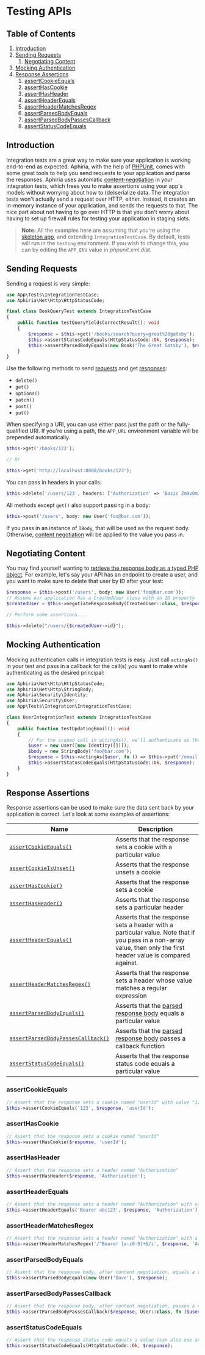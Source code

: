 <h1 id="doc-title">Testing APIs</h1>

<nav class="toc-nav" markdown="1">

<div class="toc-nav-contents" markdown="1">

<h2 id="table-of-contents">Table of Contents</h2>

<ol>
<li><a href="#introduction">Introduction</a></li>
<li><a href="#sending-requests">Sending Requests</a><ol>
<li><a href="#negotiating-content">Negotiating Content</a></li>
</ol>
</li>
<li><a href="#mocking-authentication">Mocking Authentication</a></li>
<li><a href="#response-assertions">Response Assertions</a><ol>
<li><a href="#assert-cookie-equals">assertCookieEquals</a></li>
<li><a href="#assert-has-cookie">assertHasCookie</a></li>
<li><a href="#assert-has-header">assertHasHeader</a></li>
<li><a href="#assert-header-equals">assertHeaderEquals</a></li>
<li><a href="#assert-header-matches-regex">assertHeaderMatchesRegex</a></li>
<li><a href="#assert-parsed-body-equals">assertParsedBodyEquals</a></li>
<li><a href="#assert-parsed-body-passes-callback">assertParsedBodyPassesCallback</a></li>
<li><a href="#assert-status-code-equals">assertStatusCodeEquals</a></li>
</ol>
</li>
</ol>

</div>

</nav>

<h2 id="introduction">Introduction</h2>

Integration tests are a great way to make sure your application is working end-to-end as expected.  Aphiria, with the help of <a href="https://phpunit.de/" target="_blank">PHPUnit</a>, comes with some great tools to help you send requests to your application and parse the responses.  Aphiria uses automatic [content-negotiation](content-negotiation.md) in your integration tests, which frees you to make assertions using your app's models without worrying about how to (de)serialize data.  The integration tests won't actually send a request over HTTP, either.  Instead, it creates an in-memory instance of your application, and sends the requests to that.  The nice part about not having to go over HTTP is that you don't worry about having to set up firewall rules for testing your application in staging slots.

> **Note:** All the examples here are assuming that you're using the <a href="https://github.com/aphiria/app" target="_blank">skeleton app</a>, and extending `IntegrationTestCase`.  By default, tests will run in the `testing` environment.  If you wish to change this, you can by editing the `APP_ENV` value in _phpunit.xml.dist_.

<h2 id="sending-requests">Sending Requests</h2>

Sending a request is very simple:

```php
use App\Tests\IntegrationTestCase;
use Aphiria\Net\Http\HttpStatusCode;

final class BookQueryTest extends IntegrationTestCase
{
    public function testQueryYieldsCorrectResult(): void
    {
        $response = $this->get('/books/search?query=great%20gatsby');
        $this->assertStatusCodeEquals(HttpStatusCode::Ok, $response);
        $this->assertParsedBodyEquals(new Book('The Great Gatsby'), $response);
    }
}
```

Use the following methods to send [requests](http-requests.md) and get [responses](http-responses.md):

* `delete()`
* `get()`
* `options()`
* `patch()`
* `post()`
* `put()`

When specifying a URI, you can use either pass just the path or the fully-qualified URI.  If you're using a path, the `APP_URL` environment variable will be prepended automatically.

```php
$this->get('/books/123');

// Or

$this->get('http://localhost:8080/books/123');
```

You can pass in headers in your calls:

```php
$this->delete('/users/123', headers: ['Authorization' => 'Basic Zm9vOmJhcg==']);
```

All methods except `get()` also support passing in a body:

```php
$this->post('/users', body: new User('foo@bar.com'));
```

If you pass in an instance of `IBody`, that will be used as the request body.  Otherwise, [content negotiation](content-negotiation.md) will be applied to the value you pass in.

<h2 id="negotiating-content">Negotiating Content</h2>

You may find yourself wanting to [retrieve the response body as a typed PHP object](content-negotiation.md).  For example, let's say your API has an endpoint to create a user, and you want to make sure to delete that user by ID after your test:

```php
$response = $this->post('/users', body: new User('foo@bar.com'));
// Assume our application has a CreatedUser class with an ID property
$createdUser = $this->negotiateResponseBody(CreatedUser::class, $response);

// Perform some assertions...

$this->delete("/users/{$createdUser->id}");
```

<h2 id="mocking-authentication">Mocking Authentication</h2>

Mocking authentication calls in integration tests is easy.  Just call `actingAs()` in your test and pass in a callback for the call(s) you want to make while authenticating as the desired principal:

```php
use Aphiria\Net\Http\HttpStatusCode;
use Aphiria\Net\Http\StringBody;
use Aphiria\Security\Identity;
use Aphiria\Security\User;
use App\Tests\Integration\IntegrationTestCase;

class UserIntegrationTest extends IntegrationTestCase
{
    public function testUpdatingEmail(): void
    {
        // For the scoped call in actingAs(), we'll authenticate as the input user
        $user = new User([new Identity([])]);
        $body = new StringBody('foo@bar.com');
        $response = $this->actingAs($user, fn () => $this->put('/email', body: $body));
        $this->assertStatusCodeEquals(HttpStatusCode::Ok, $response);
    }
}
```

<h2 id="response-assertions">Response Assertions</h2>

Response assertions can be used to make sure the data sent back by your application is correct.  Let's look at some examples of assertions:

Name | Description
------ | ------
[`assertCookieEquals()`](#assert-cookie-equals) | Asserts that the response sets a cookie with a particular value
[`assertCookieIsUnset()`](#assert-has-cookie) | Asserts that the response unsets a cookie
[`assertHasCookie()`](#assert-has-cookie) | Asserts that the response sets a cookie
[`assertHasHeader()`](#assert-has-header) | Asserts that the response sets a particular header
[`assertHeaderEquals()`](#assert-header-equals) | Asserts that the response sets a header with a particular value.  Note that if you pass in a non-array value, then only the first header value is compared against.
[`assertHeaderMatchesRegex()`](#assert-header-matches-regex) | Asserts that the response sets a header whose value matches a regular expression
[`assertParsedBodyEquals()`](#assert-parsed-body-equals) | Asserts that the [parsed response body](content-negotiation.md) equals a particular value
[`assertParsedBodyPassesCallback()`](#assert-parsed-body-passes-callback) | Asserts that the [parsed response body](content-negotiation.md) passes a callback function
[`assertStatusCodeEquals()`](#assert-status-code-equals) | Asserts that the response status code equals a particular value

<h3 id="assert-cookie-equals">assertCookieEquals</h3>

```php
// Assert that the response sets a cookie named "userId" with value "123"
$this->assertCookieEquals('123', $response, 'userId');
```

<h3 id="assert-has-cookie">assertHasCookie</h3>

```php
// Assert that the response sets a cookie named "userId"
$this->assertHasCookie($response, 'userId');
```

<h3 id="assert-has-header">assertHasHeader</h3>

```php
// Assert that the response sets a header named "Authorization"
$this->assertHasHeader($response, 'Authorization');
```

<h3 id="assert-header-equals">assertHeaderEquals</h3>

```php
// Assert that the response sets a header named "Authorization" with value "Bearer abc123"
$this->assertHeaderEquals('Bearer abc123', $response, 'Authorization');
```

<h3 id="assert-header-matches-regex">assertHeaderMatchesRegex</h3>

```php
// Assert that the response sets a header named "Authorization" with a value that passes the regex
$this->assertHeaderMatchesRegex('/^Bearer [a-z0-9]+$/i', $response, 'Authorization');
```

<h3 id="assert-parsed-body-equals">assertParsedBodyEquals</h3>

```php
// Assert that the response body, after content negotiation, equals a value
$this->assertParsedBodyEquals(new User('Dave'), $response);
```

<h3 id="assert-parsed-body-passes-callback">assertParsedBodyPassesCallback</h3>

```php
// Assert that the response body, after content negotiation, passes a callback
$this->assertParsedBodyPassesCallback($response, User::class, fn ($user) => $user->name === 'Dave');
```

<h3 id="assert-status-code-equals">assertStatusCodeEquals</h3>

```php
// Assert that the response status code equals a value (can also use an int)
$this->assertStatusCodeEquals(HttpStatusCode::Ok, $response);
```
